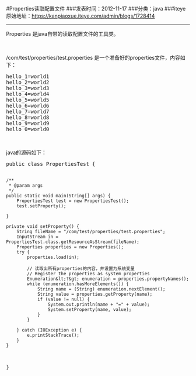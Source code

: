 #Properties读取配置文件
###发表时间：2012-11-17
###分类：java
###iteye原始地址：<a href="https://kanpiaoxue.iteye.com/admin/blogs/1728414" target="_blank">https://kanpiaoxue.iteye.com/admin/blogs/1728414</a>

---

<p>Properties 是java自带的读取配置文件的工具类。</p>
<p>&nbsp;</p>
<p>/com/test/properties/test.properties 是一个准备好的properties文件，内容如下：</p>
<p> </p>
<pre name="code" class="java">hello_1=world1
hello_2=world2
hello_3=world3
hello_4=world4
hello_5=world5
hello_6=world6
hello_7=world7
hello_8=world8
hello_9=world9
hello_0=world0</pre>
<p>&nbsp;</p>
<p>java的源码如下：</p>
<p> </p>
<pre name="code" class="java">public class PropertiesTest {

	/**
	 * @param args
	 */
	public static void main(String[] args) {
		PropertiesTest test = new PropertiesTest();
		test.setProperty();

	}

	private void setProperty() {
		String fileName = "/com/test/properties/test.properties";
		InputStream in = PropertiesTest.class.getResourceAsStream(fileName);
		Properties properties = new Properties();
		try {
			properties.load(in);

			// 读取出所有properties的内容，并设置为系统变量
			// Register the properties as system properties
			Enumeration&lt;?&gt; enumeration = properties.propertyNames();
			while (enumeration.hasMoreElements()) {
				String name = (String) enumeration.nextElement();
				String value = properties.getProperty(name);
				if (value != null) {
					System.out.println(name + "=" + value);
					System.setProperty(name, value);
				}
			}

		} catch (IOException e) {
			e.printStackTrace();
		}
	}

}</pre>
